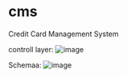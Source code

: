 # cms
Credit Card Management System

controll layer:
![image](https://github.com/aravin25/cms/assets/83588782/11ad0bad-0e63-40ac-8c28-959171b67104)

Schemaa:
![image](https://github.com/aravin25/cms/assets/83588782/81c4d841-9ed4-40b7-b5ab-a9c22a32742d)


